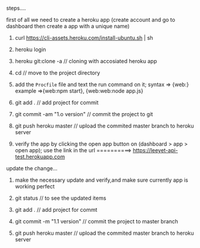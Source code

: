 steps....

first of all we need to create a heroku app (create account and go to dashboard then create a app with a unique name)

1. curl https://cli-assets.heroku.com/install-ubuntu.sh | sh

2. heroku login

3. heroku git:clone -a <leeyet-api-test> // cloning with accosiated heroku app

4. cd <api-leeyet> // move to the project directory

5. add the `Procfile` file and text the run command on it; syntax => {web:<command>} example =>{web:npm start}, {web:web:node app.js}

6. git add . // add project for commit

7. git commit -am "1.o version" // commit the project to git

8. git push heroku master // upload the commited master branch to heroku server

9. verify the app by clicking the open app button on (dashboard > app > open app); use the link in the url ==========> https://leeyet-api-test.herokuapp.com

update the change...

1.  make the necessary update and verify,and make sure currently app is working perfect

2.  git status // to see the updated items

3.  git add . // add project for commt

4.  git commit -m "1.1 version" // commit the project to master branch

5.  git push heroku master // upload the commited master branch to heroku server

